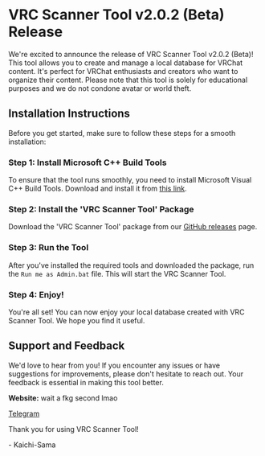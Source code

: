 # VRC Scanner Tool v2.0.2 (Beta) Release

We're excited to announce the release of VRC Scanner Tool v2.0.2 (Beta)! This tool allows you to create and manage a local database for VRChat content. It's perfect for VRChat enthusiasts and creators who want to organize their content. Please note that this tool is solely for educational purposes and we do not condone avatar or world theft.

## Installation Instructions

Before you get started, make sure to follow these steps for a smooth installation:

### Step 1: Install Microsoft C++ Build Tools

To ensure that the tool runs smoothly, you need to install Microsoft Visual C++ Build Tools. Download and install it from [this link](https://www.microsoft.com/store/productId/9NRWMJP3717K?ocid=pdpshare).

### Step 2: Install the 'VRC Scanner Tool' Package

Download the 'VRC Scanner Tool' package from our [GitHub releases](https://github.com/Kawaii-Squad/VRCST/releases/tag/VRCST) page.

### Step 3: Run the Tool

After you've installed the required tools and downloaded the package, run the `Run me as Admin.bat` file. This will start the VRC Scanner Tool.

### Step 4: Enjoy!

You're all set! You can now enjoy your local database created with VRC Scanner Tool. We hope you find it useful.

## Support and Feedback

We'd love to hear from you! If you encounter any issues or have suggestions for improvements, please don't hesitate to reach out. Your feedback is essential in making this tool better.

**Website:** wait a fkg second lmao

[Telegram](https://t.me/+uIv0MsARg4oyZTBh)

Thank you for using VRC Scanner Tool!

\- Kaichi-Sama
